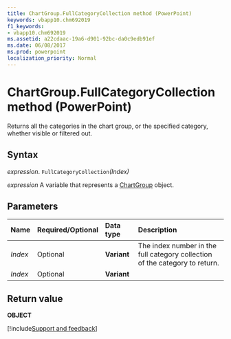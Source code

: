 ```yaml
---
title: ChartGroup.FullCategoryCollection method (PowerPoint)
keywords: vbapp10.chm692019
f1_keywords:
- vbapp10.chm692019
ms.assetid: a22cdaac-19a6-d901-92bc-da0c9edb91ef
ms.date: 06/08/2017
ms.prod: powerpoint
localization_priority: Normal
---
```



# ChartGroup.FullCategoryCollection method (PowerPoint)

Returns all the categories in the chart group, or the specified category, whether visible or filtered out.


## Syntax

_expression_. `FullCategoryCollection`_(Index)_

_expression_ A variable that represents a [ChartGroup](PowerPoint.ChartGroup.md) object.


## Parameters



|Name|Required/Optional|Data type|Description|
|:-----|:-----|:-----|:-----|
| _Index_|Optional|**Variant**|The index number in the full category collection of the category to return.|
| _Index_|Optional|**Variant**||

## Return value

 **OBJECT**

[!include[Support and feedback](~/includes/feedback-boilerplate.md)]
